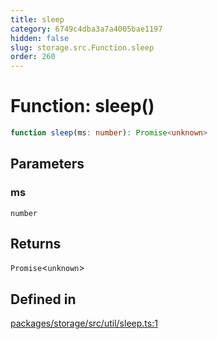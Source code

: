 ```yaml
---
title: sleep
category: 6749c4dba3a7a4005bae1197
hidden: false
slug: storage.src.Function.sleep
order: 260
---
```


# Function: sleep()

```ts
function sleep(ms: number): Promise<unknown>
```

## Parameters

### ms

`number`

## Returns

`Promise`\<`unknown`\>

## Defined in

[packages/storage/src/util/sleep.ts:1](https://github.com/zkcloudworker/minatokens-lib/blob/main/packages/storage/src/util/sleep.ts#L1)
